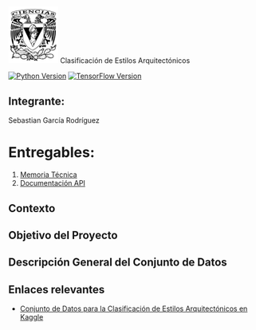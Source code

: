 <img src="images/logo.png" alt="Logo Facultad de Ciencias" width="100"> Clasificación de Estilos Arquitectónicos

[![Python Version](https://img.shields.io/badge/python-3.10-blue.svg)](https://www.python.org/downloads/release/python-3100/)
[![TensorFlow Version](https://img.shields.io/badge/TensorFlow-2.17-orange.svg)](https://www.tensorflow.org/)

## Integrante:
Sebastian García Rodríguez

# Entregables:

1. [Memoria Técnica](dev_model/MEMORIA-TECNICA.md)
1. [Documentación API](app/documentacion-api.md)

## Contexto

## Objetivo del Proyecto

## Descripción General del Conjunto de Datos

## Enlaces relevantes

- [Conjunto de Datos para la Clasificación de Estilos Arquitectónicos en Kaggle](https://www.kaggle.com/datasets/dumitrux/architectural-styles-dataset)




